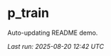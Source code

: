 # p_train

Auto-updating README demo.

<!--START_SECTION:status-->
_Last run: 2025-08-20 12:42 UTC_
<!--END_SECTION:status-->


















